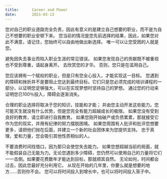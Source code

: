 ```yaml
---
title:      Career and Power
date:       2021-03-13
---
```


您对自己的职业道路完全负责，因此有意义的是建立自己想要的职业，而不是为自己不想要的职业安顿下来。 您当前的情况是您先前选择的结果，因此，如果您对此不满意，请记住，您始终可以自由地做出新选择。 唯一可以让您受困的人就是您。

避免因失去事业而陷入职业生涯的常见错误。 如果您发现自己的贡献既不被重视也不受到尊重，请起身离开。 去欣赏您的才华。 否则，您只是在滥用自己。

您应该拥有一个赋权的职业，但是只有您全心投入，才能实现这一目标。 您遇到的障碍和挫折并不是要阻止您达到最终目标。它们只是您必须完成的培训课程的一部分，以证明您足够强大，可以在实现梦想时坚持自己的梦想。 通过您的行动来证明您已100％投入，障碍会逐渐消失。

合理的职业选择将取决于您的知识，技能和才能； 并由您主动开发这些能力。您可能天生就没有什么优势，但是您完全有能力超越成长的极限。 如果您没有受到良好的教育，请立即进行自我教育。 如果您刚开始破产或负债累累，那就接受它作为您的现实，并用有纪律的努力摆脱困境。 如果您周围有人批评和批评您想要更多，请把他们抛在后面，并建立一个新的社会团体来为您提供支持。 忠于真理，爱和力量，您会吸引其他性质相似的人。

不要浪费时间找借口，因为那只会使您失去能力。 如果您想超越当前的局面，就不能假装自己无能为力。无论您遇到多少障碍，您仍然可以使用自己的力量将它们一一击倒。如果要花费数年才能达到目标，那就顺其自然。 无论如何，时间都会过去，因此您最好充分利用它。 从现在开始的几年里，你要么就是想要的地方……否则你不会。 您可以将时间投入到增长中，也可以将时间投入笼子中。


